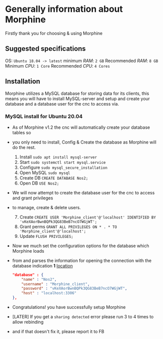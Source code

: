 # Generally information about Morphine

 Firstly thank you for choosing & using Morphine

## Suggested specifications

OS: `Ubuntu 18.04 -> latest`
minimum *RAM*: `2 GB`
Recommended *RAM*: `8 GB`
Minimum *CPU*: `1 Core`
Recommended *CPU*: `4 Cores`

## Installation

Morphine utilizes a MySQL database for storing data for its clients, this means you will have to
install MySQL-server and setup and create your database and a database user for the cnc to access
via.


### MySQL install for **Ubuntu 20.04**

 - As of Morphine v1.2 the cnc will automatically create your database tables so
 - you only need to install, Config & Create the database as Morphine will do the rest.

    1. Install       `sudo apt install mysql-server`
    2. Start         `sudo systemctl start mysql.service`
    3. Configure     `sudo mysql_secure_installation`
    4. Open MySQL    `sudo mysql`
    5. Create DB     `CREATE DATABASE Nos2;`
    6. Open DB       `USE Nos2;`
 
 - We will now attempt to create the database user for the cnc to access and grant privileges
 - to manage, create & delete users.
    
    7. Create        `CREATE USER 'Morphine_client'@'localhost' IDENTIFIED BY 'vKeXAorBwnBQPk3QG83BeB7ncO7WGjWT';`
    8. Grant perms   `GRANT ALL PRIVILEGES ON * . * TO 'Morphine_client'@'localhost';`
    9. Update        `FLUSH PRIVILEGES;`

 - Now we much set the configuration options for the database which Morphine loads
 - from and parses the information for opening the connection with the database
    indication **1** [location](../assets/config.json) 
    ```json
    "database" : {
        "name" : "Nos2",
        "username" : "Morphine_client",
        "password" : "vKeXAorBwnBQPk3QG83BeB7ncO7WGjWT",
        "host" : "localhost:3306"
    }, 
    ```

 - Congratulations! you have successfully setup Morphine
 - [LATER] If you get a `sharing detected` error please run 3 to 4 times to allow rebinding
 - and if that doesn't fix it, please report it to FB